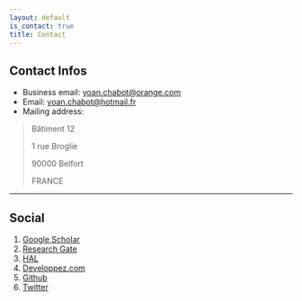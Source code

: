 ```yaml
---
layout: default
is_contact: true
title: Contact
---
```


## Contact Infos

* Business email: [yoan.chabot@orange.com](mailto:yoan.chabot@orange.com)
* Email: [yoan.chabot@hotmail.fr](mailto:yoan.chabot@hotmail.fr)
* Mailing address:
> Bâtiment 12
>
> 1 rue Broglie
>
> 90000 Belfort
>
> FRANCE

---

## Social

1. [Google Scholar](http://scholar.google.fr/citations?user=QKcqdfoAAAAJ)
2. [Research Gate](https://www.researchgate.net/profile/Yoan_Chabot/)
3. [HAL](https://cv.archives-ouvertes.fr/yoan-chabot)
4. [Developpez.com](http://www.developpez.net/forums/u207506/metafire18)
5. [Github](https://github.com/yoanchabot)
6. [Twitter](https://twitter.com/yoan_chabot)
